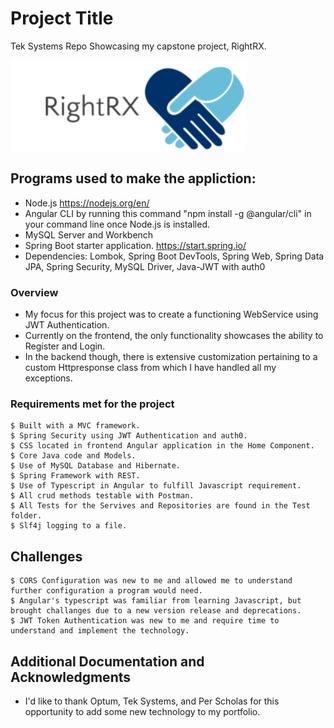 # Project Title

Tek Systems Repo Showcasing my capstone project, RightRX.

![[RightRXLogo](Rightrxapp\src\assets\logo3.png)](https://github.com/RodneyP18/TekSystemsRepo/blob/main/rightrxapp/src/assets/logo3.png)

## Programs used to make the appliction:

* Node.js https://nodejs.org/en/
* Angular CLI by running this command "npm install -g @angular/cli" in your command line once Node.js is installed.
* MySQL Server and Workbench
* Spring Boot starter application. https://start.spring.io/
*   Dependencies: Lombok, Spring Boot DevTools, Spring Web, Spring Data JPA, Spring Security, MySQL Driver, Java-JWT with auth0

### Overview

* My focus for this project was to create a functioning WebService using JWT Authentication. 
* Currently on the frontend, the only functionality showcases the ability to Register and Login.
* In the backend though, there is extensive customization pertaining to a custom Httpresponse class from which I have handled all my exceptions.


### Requirements met for the project

```
$ Built with a MVC framework.
$ Spring Security using JWT Authentication and auth0.
$ CSS located in frontend Angular application in the Home Component.
$ Core Java code and Models.
$ Use of MySQL Database and Hibernate.
$ Spring Framework with REST.
$ Use of Typescript in Angular to fulfill Javascript requirement.
$ All crud methods testable with Postman.
$ All Tests for the Servives and Repositories are found in the Test folder.
$ Slf4j logging to a file.
```

## Challenges

```
$ CORS Configuration was new to me and allowed me to understand further configuration a program would need.
$ Angular's typescript was familiar from learning Javascript, but brought challanges due to a new version release and deprecations.
$ JWT Token Authentication was new to me and require time to understand and implement the technology.
```



## Additional Documentation and Acknowledgments

* I'd like to thank Optum, Tek Systems, and Per Scholas for this opportunity to add some new technology to my portfolio.

